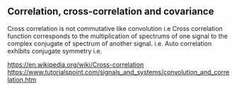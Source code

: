 
## Correlation,  cross-correlation and covariance

 Cross correlation is not commutative like convolution i.e
 Cross correlation function corresponds to the multiplication of spectrums of one signal to the complex conjugate of spectrum of another signal. i.e.
 Auto correlation exhibits conjugate symmetry i.e. 

https://en.wikipedia.org/wiki/Cross-correlation
https://www.tutorialspoint.com/signals_and_systems/convolution_and_correlation.htm

